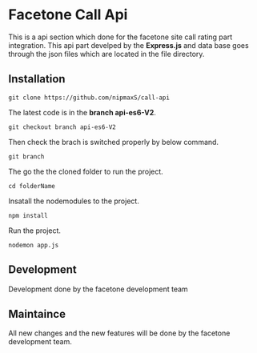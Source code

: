# Facetone Call Api

This is a api section which done for the facetone site call rating part integration. This api part develped by the **Express.js** and data base goes through the json files which are located in the file directory.




## Installation

`git clone https://github.com/nipmaxS/call-api`

The latest code is in the **branch api-es6-V2**.

`git checkout branch api-es6-V2 `

Then check the brach is switched properly by below command.

`git branch`

The go the the cloned folder to run the project.

`cd folderName`

Insatall the nodemodules to the project.

`npm install`

Run the project.

`nodemon app.js`

## Development

Development done by the facetone development team

## Maintaince

All new changes and the new features will be done by the facetone development team.




